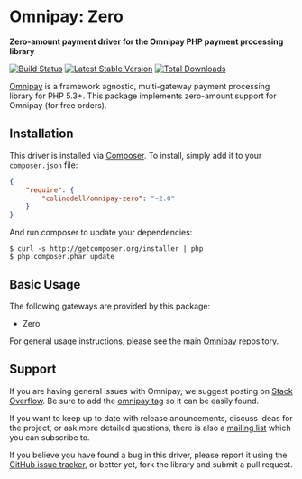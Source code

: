 # Omnipay: Zero

**Zero-amount payment driver for the Omnipay PHP payment processing library**

[![Build Status](https://travis-ci.org/colinodell/omnipay-zero.png?branch=master)](https://travis-ci.org/colinodell/omnipay-zero)
[![Latest Stable Version](https://poser.pugx.org/colinodell/omnipay-zero/version.png)](https://packagist.org/packages/colinodell/omnipay-zero)
[![Total Downloads](https://poser.pugx.org/colinodell/omnipay-zero/d/total.png)](https://packagist.org/packages/colinodell/omnipay-zero)

[Omnipay](https://github.com/thephpleague/omnipay) is a framework agnostic, multi-gateway payment
processing library for PHP 5.3+. This package implements zero-amount support for Omnipay (for free orders).

## Installation

This driver is installed via [Composer](http://getcomposer.org/). To install, simply add it
to your `composer.json` file:

```json
{
    "require": {
        "colinodell/omnipay-zero": "~2.0"
    }
}
```

And run composer to update your dependencies:

    $ curl -s http://getcomposer.org/installer | php
    $ php composer.phar update

## Basic Usage

The following gateways are provided by this package:

* Zero

For general usage instructions, please see the main [Omnipay](https://github.com/thephpleague/omnipay)
repository.

## Support

If you are having general issues with Omnipay, we suggest posting on
[Stack Overflow](http://stackoverflow.com/). Be sure to add the
[omnipay tag](http://stackoverflow.com/questions/tagged/omnipay) so it can be easily found.

If you want to keep up to date with release anouncements, discuss ideas for the project,
or ask more detailed questions, there is also a [mailing list](https://groups.google.com/forum/#!forum/omnipay) which
you can subscribe to.

If you believe you have found a bug in this driver, please report it using the [GitHub issue tracker](https://github.com/colinodell/omnipay-zero/issues),
or better yet, fork the library and submit a pull request.
